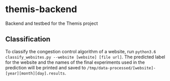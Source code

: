 # themis-backend
Backend and testbed for the Themis project

## Classification

To classify the congestion control algorithm of a website, run `python3.6 classify_websites.py --website [website] [file url]`. The predicted label for the website and the names of the final experiments used in the prediction will be printed and saved to `/tmp/data-processed/[website]-[year][month][day].results`.
